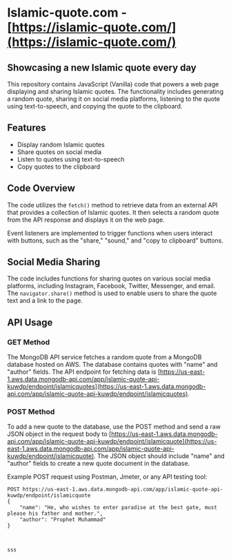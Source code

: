 # Islamic-quote.com - [https://islamic-quote.com/](https://islamic-quote.com/)

Showcasing a new Islamic quote every day
-----------------------------------------------

This repository contains JavaScript (Vanilla) code that powers a web page displaying and sharing Islamic quotes. The functionality includes generating a random quote, sharing it on social media platforms, listening to the quote using text-to-speech, and copying the quote to the clipboard.

## Features

- Display random Islamic quotes
- Share quotes on social media
- Listen to quotes using text-to-speech
- Copy quotes to the clipboard

## Code Overview

The code utilizes the `fetch()` method to retrieve data from an external API that provides a collection of Islamic quotes. It then selects a random quote from the API response and displays it on the web page.

Event listeners are implemented to trigger functions when users interact with buttons, such as the "share," "sound," and "copy to clipboard" buttons.

## Social Media Sharing

The code includes functions for sharing quotes on various social media platforms, including Instagram, Facebook, Twitter, Messenger, and email. The `navigator.share()` method is used to enable users to share the quote text and a link to the page.

## API Usage

### GET Method

The MongoDB API service fetches a random quote from a MongoDB database hosted on AWS. The database contains quotes with "name" and "author" fields. The API endpoint for fetching data is [https://us-east-1.aws.data.mongodb-api.com/app/islamic-quote-api-kuwdp/endpoint/islamicquotes](https://us-east-1.aws.data.mongodb-api.com/app/islamic-quote-api-kuwdp/endpoint/islamicquotes).

### POST Method

To add a new quote to the database, use the POST method and send a raw JSON object in the request body to [https://us-east-1.aws.data.mongodb-api.com/app/islamic-quote-api-kuwdp/endpoint/islamicquote](https://us-east-1.aws.data.mongodb-api.com/app/islamic-quote-api-kuwdp/endpoint/islamicquote). The JSON object should include "name" and "author" fields to create a new quote document in the database.

Example POST request using Postman, Jmeter, or any API testing tool:

```http
POST https://us-east-1.aws.data.mongodb-api.com/app/islamic-quote-api-kuwdp/endpoint/islamicquote
{
    "name": "He, who wishes to enter paradise at the best gate, must please his father and mother.",
    "author": "Prophet Muhammad"
}



sss



